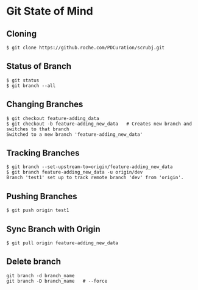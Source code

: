 # Git State of Mind


## Cloning
```
$ git clone https://github.roche.com/PDCuration/scrubj.git
```

## Status of Branch
```
$ git status
$ git branch --all
```

## Changing Branches
```
$ git checkout feature-adding_data
$ git checkout -b feature-adding_new_data   # Creates new branch and switches to that branch
Switched to a new branch 'feature-adding_new_data'
```

## Tracking Branches
```
$ git branch --set-upstream-to=origin/feature-adding_new_data
$ git branch feature-adding_new_data -u origin/dev
Branch 'test1' set up to track remote branch 'dev' from 'origin'.
```

## Pushing Branches
```
$ git push origin test1
```

## Sync Branch with Origin
```
$ git pull origin feature-adding_new_data
```

## Delete branch
```
git branch -d branch_name
git branch -D branch_name   # --force
```
